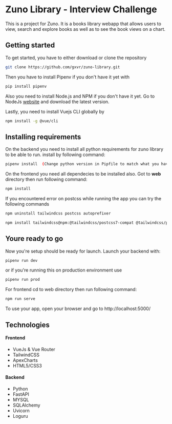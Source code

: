 # Zuno Library - Interview Challenge

This is a project for Zuno. It is a books library webapp that allows users to view, search and explore books as well as to see the book views on a chart.


## Getting started

To get started, you have to either download or clone the repository

```bash
git clone https://github.com/gxvr/zuno-library.git
```

Then you have to install Pipenv if you don't have it yet with

```bash
pip install pipenv
```

Also you need to install Node.js and NPM if you don't have it yet. Go to NodeJs [website](https://nodejs.org/en/) and download the latest version.

Lastly, you need to install Vuejs CLI globally by

```bash
npm install -g @vue/cli
```

## Installing requirements

On the backend you need to install all python requirements for zuno library to be able to run. install by following command:

```bash
pipenv install  (Change python version in Pipfile to match what you have installed in your computer before running this command) 
```

On the frontend you need all dependecies to be installed also. Got to **web** directory then run following command:

```bash
npm install
```

If you encountered error on postcss while running the app you can try the following commands

```bash
npm uninstall tailwindcss postcss autoprefixer

npm install tailwindcss@npm:@tailwindcss/postcss7-compat @tailwindcss/postcss7-compat postcss@^7 autoprefixer@^9
```

## Youre ready to go

Now you're setup should be ready for launch. Launch your backend with:

```bash
pipenv run dev
```

or if you're running this on production environment use
```bash
pipenv run prod
```

For frontend cd to web directory then run following command:
```bash
npm run serve
```

To use your app, open your browser and go to http://localhost:5000/


## Technologies
#### Frontend
- VueJs & Vue Router
- TailwindCSS
- ApexCharts
- HTML5/CSS3

#### Backend
- Python
- FastAPI
- MYSQL
- SQLAlchemy
- Uvicorn
- Loguru